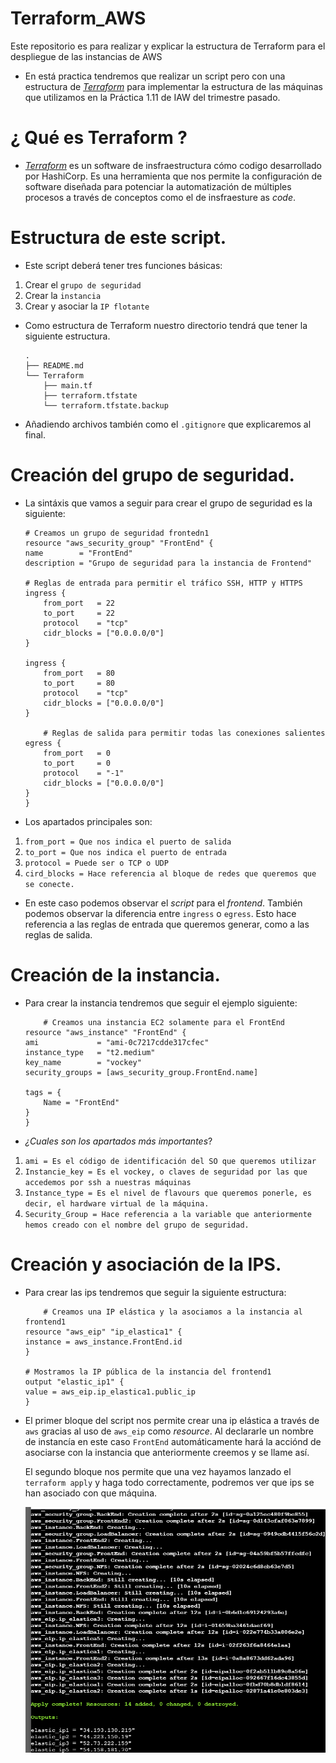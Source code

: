 # Terraform_AWS
Este repositorio es para realizar y explicar la estructura de Terraform para el despliegue de las instancias de AWS

- En está practica tendremos que realizar un script pero con una estructura de [*_Terraform_*](https://www.terraform.io) para implementar la estructura de las máquinas que utilizamos en la Práctica 1.11 de IAW del trimestre pasado.


# ¿ Qué es Terraform ?
- [*_Terraform_*](https://www.terraform.io) es un software de insfraestructura cómo codigo desarrollado por HashiCorp. 
    Es una herramienta que nos permite la configuración de software diseñada para potenciar la automatización de múltiples procesos a través de conceptos como el de insfraesture as *_code_*.


# Estructura de este script.

- Este script deberá tener tres funciones básicas:
1. Crear el `grupo de seguridad`
2. Crear la `instancia`
3. Crear y asociar la `IP flotante`

- Como estructura de Terraform nuestro directorio tendrá que tener la siguiente estructura.

    ```
    .
    ├── README.md
    └── Terraform
        ├── main.tf
        ├── terraform.tfstate
        └── terraform.tfstate.backup

    ```

- Añadiendo archivos también como el `.gitignore` que explicaremos al final.


# Creación del grupo de seguridad.

- La sintáxis que vamos a seguir para crear el grupo de seguridad es la siguiente:

    ```
    # Creamos un grupo de seguridad frontedn1
    resource "aws_security_group" "FrontEnd" {
    name        = "FrontEnd"
    description = "Grupo de seguridad para la instancia de Frontend"

    # Reglas de entrada para permitir el tráfico SSH, HTTP y HTTPS
    ingress {
        from_port   = 22
        to_port     = 22
        protocol    = "tcp"
        cidr_blocks = ["0.0.0.0/0"]
    }

    ingress {
        from_port   = 80
        to_port     = 80
        protocol    = "tcp"
        cidr_blocks = ["0.0.0.0/0"]
    }

        # Reglas de salida para permitir todas las conexiones salientes
    egress {
        from_port   = 0
        to_port     = 0
        protocol    = "-1"
        cidr_blocks = ["0.0.0.0/0"]
    }  
    }

    ```
- Los apartados principales son:

1. `from_port = Que nos indica el puerto de salida`
2. `to_port = Que nos indica el puerto de entrada`
3. `protocol = Puede ser o TCP o UDP`
4. `cird_blocks = Hace referencia al bloque de redes que queremos que se conecte.`

- En este caso podemos observar el *_script_* para el *_frontend_*. También podemos observar la diferencia entre `ingress` o `egress`. Esto hace referencia a las reglas de entrada que queremos generar, como a las reglas de salida.

# Creación de la instancia.

- Para crear la instancia tendremos que seguir el ejemplo siguiente:

    ```
        # Creamos una instancia EC2 solamente para el FrontEnd
    resource "aws_instance" "FrontEnd" {
    ami             = "ami-0c7217cdde317cfec"
    instance_type   = "t2.medium"
    key_name        = "vockey"
    security_groups = [aws_security_group.FrontEnd.name]

    tags = {
        Name = "FrontEnd"
    }
    }
    ```

- *_¿Cuales son los apartados más importantes_*?

1. `ami = Es el código de identificación del SO que queremos utilizar`
2. `Instancie_key = Es el vockey, o claves de seguridad por las que accedemos por ssh a nuestras máquinas`
3. `Instance_type = Es el nivel de flavours que queremos ponerle, es decir, el hardware virtual de la máquina.`
4. `Security_Group = Hace referencia a la variable que anteriormente hemos creado con el nombre del grupo de seguridad.`


# Creación y asociación de la IPS.

- Para crear las ips tendremos que seguir la siguiente estructura:

    ```
        # Creamos una IP elástica y la asociamos a la instancia al frontend1
    resource "aws_eip" "ip_elastica1" {
    instance = aws_instance.FrontEnd.id
    }

    # Mostramos la IP pública de la instancia del frontend1
    output "elastic_ip1" {
    value = aws_eip.ip_elastica1.public_ip
    }
    ```

- El primer bloque del script nos permite crear una ip elástica a través de `aws` gracias al uso de `aws_eip` como *_resource_*. Al declararle un nombre de instancía en este caso `FrontEnd` automáticamente hará la acciónd de asociarse con la instancia que anteriormente creemos y se llame así.

    El segundo bloque nos permite que una vez hayamos lanzado el `terraform apply` y haga todo correctamente, podremos ver que ips se han asociado con que máquina.

  ![comprobacion](images/Captura%20de%20pantalla%202025-02-24%20122628.png)
